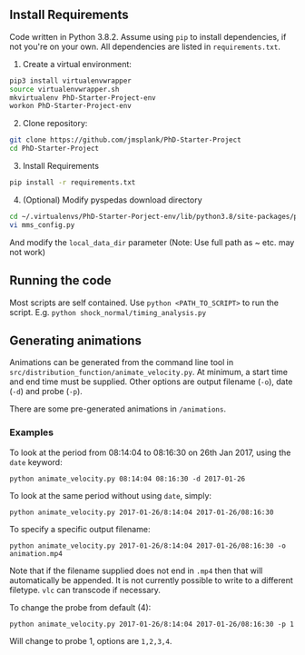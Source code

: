 ## Install Requirements

Code written in Python 3.8.2. Assume using `pip` to install dependencies, if not you're on your own. All dependencies are listed in `requirements.txt`.

1. Create a virtual environment:
```bash
pip3 install virtualenvwrapper
source virtualenvwrapper.sh
mkvirtualenv PhD-Starter-Project-env
workon PhD-Starter-Project-env
```

2. Clone repository:
```bash
git clone https://github.com/jmsplank/PhD-Starter-Project
cd PhD-Starter-Project
```

3. Install Requirements
```bash
pip install -r requirements.txt
```

4. (Optional) Modify pyspedas download directory
```bash
cd ~/.virtualenvs/PhD-Starter-Porject-env/lib/python3.8/site-packages/pyspedas/mms/
vi mms_config.py
```
And modify the `local_data_dir` parameter (Note: Use full path as ~ <HOME> etc. may not work)

## Running the code

Most scripts are self contained. Use `python <PATH_TO_SCRIPT>` to run the script. E.g. `python shock_normal/timing_analysis.py`

## Generating animations

Animations can be generated from the command line tool in `src/distribution_function/animate_velocity.py`. At minimum, a start time and end time must be supplied. Other options are output filename (`-o`), date (`-d`) and probe (`-p`).

There are some pre-generated animations in `/animations`.

### Examples

To look at the period from 08:14:04 to 08:16:30 on 26th Jan 2017, using the `date` keyword:

`python animate_velocity.py 08:14:04 08:16:30 -d 2017-01-26`

To look at the same period without using `date`, simply:

`python animate_velocity.py 2017-01-26/8:14:04 2017-01-26/08:16:30`

To specify a specific output filename:

`python animate_velocity.py 2017-01-26/8:14:04 2017-01-26/08:16:30 -o animation.mp4`

Note that if the filename supplied does not end in `.mp4` then that will automatically be appended. It is not currently possible to write to a different filetype. `vlc` can transcode if necessary.

To change the probe from default (4):

`python animate_velocity.py 2017-01-26/8:14:04 2017-01-26/08:16:30 -p 1`

Will change to probe 1, options are `1,2,3,4`.
